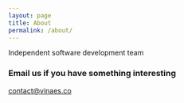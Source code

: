 ```yaml
---
layout: page
title: About
permalink: /about/
---
```


Independent software development team

### Email us if you have something interesting

[contact@vinaes.co](mailto:contact@vinaes.co)